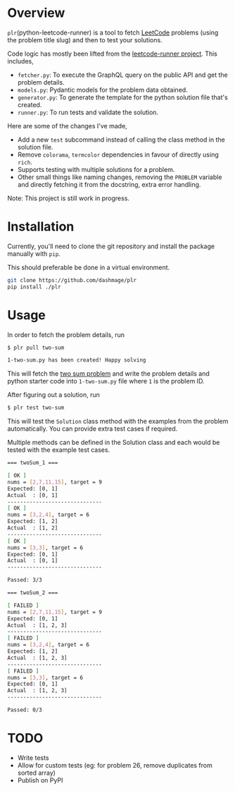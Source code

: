 # Overview
`plr`(python-leetcode-runner) is a tool to fetch [LeetCode](https://leetcode.com) problems (using the problem title slug) and then to test your solutions.

Code logic has mostly been lifted from the [leetcode-runner project](https://github.com/fbjorn/leetcode-runner).
This includes,
- `fetcher.py`: To execute the GraphQL query on the public API and get the problem details.
- `models.py`: Pydantic models for the problem data obtained.
- `generator.py`: To generate the template for the python solution file that's created.
- `runner.py`: To run tests and validate the solution.

Here are some of the changes I've made,
- Add a new `test` subcommand instead of calling the class method in the solution file.
- Remove `colorama`, `termcolor` dependencies in favour of directly using `rich`.
- Supports testing with multiple solutions for a problem.
- Other small things like naming changes, removing the `PROBLEM` variable and directly fetching it from the docstring, extra error handling.

Note: This project is still work in progress.

# Installation
Currently, you'll need to clone the git repository and install the package manually with `pip`.

This should preferable be done in a virtual environment.

```sh
git clone https://github.com/dashmage/plr
pip install ./plr
```

# Usage
In order to fetch the problem details, run

```sh
$ plr pull two-sum

1-two-sum.py has been created! Happy solving
```
This will fetch the [two sum problem](https://leetcode.com/problems/two-sum/) and write the problem details and python starter code into `1-two-sum.py` file where `1` is the problem ID.

After figuring out a solution, run
```sh
$ plr test two-sum
```

This will test the `Solution` class method with the examples from the problem automatically. You can provide extra test cases if required.

Multiple methods can be defined in the Solution class and each would be tested with the example test cases.

```sh
=== twoSum_1 ===

[ OK ]
nums = [2,7,11,15], target = 9
Expected: [0, 1]
Actual  : [0, 1]
------------------------------
[ OK ]
nums = [3,2,4], target = 6
Expected: [1, 2]
Actual  : [1, 2]
------------------------------
[ OK ]
nums = [3,3], target = 6
Expected: [0, 1]
Actual  : [0, 1]
------------------------------

Passed: 3/3

=== twoSum_2 ===

[ FAILED ]
nums = [2,7,11,15], target = 9
Expected: [0, 1]
Actual  : [1, 2, 3]
------------------------------
[ FAILED ]
nums = [3,2,4], target = 6
Expected: [1, 2]
Actual  : [1, 2, 3]
------------------------------
[ FAILED ]
nums = [3,3], target = 6
Expected: [0, 1]
Actual  : [1, 2, 3]
------------------------------

Passed: 0/3

```

# TODO
- Write tests
- Allow for custom tests (eg: for problem 26, remove duplicates from sorted array)
- Publish on PyPI
